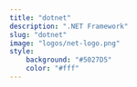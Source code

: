 ```yaml
---
title: "dotnet"
description: ".NET Framework"
slug: "dotnet"
image: "logos/net-logo.png"
style:
    background: "#5027D5"
    color: "#fff"
---
```

